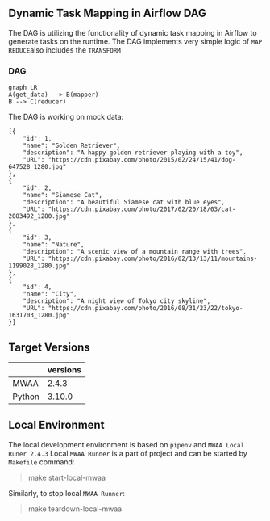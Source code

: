 ## Dynamic Task Mapping in Airflow DAG
The DAG is utilizing the functionality of dynamic task mapping in Airflow to generate tasks on the runtime.
The DAG implements very simple logic of `MAP REDUCE`also includes the `TRANSFORM`

### DAG

 ```mermaid
graph LR
A(get_data) --> B(mapper)
B --> C(reducer)
```

The DAG is working on mock data:

    [{
		"id": 1,
		"name": "Golden Retriever",
		"description": "A happy golden retriever playing with a toy",
		"URL": "https://cdn.pixabay.com/photo/2015/02/24/15/41/dog-647528_1280.jpg"
	},
	{
		"id": 2,
		"name": "Siamese Cat",
		"description": "A beautiful Siamese cat with blue eyes",
		"URL": "https://cdn.pixabay.com/photo/2017/02/20/18/03/cat-2083492_1280.jpg"
	},
	{
		"id": 3,
		"name": "Nature",
		"description": "A scenic view of a mountain range with trees",
		"URL": "https://cdn.pixabay.com/photo/2016/02/13/13/11/mountains-1199028_1280.jpg"
	},
	{
		"id": 4,
		"name": "City",
		"description": "A night view of Tokyo city skyline",
		"URL": "https://cdn.pixabay.com/photo/2016/08/31/23/22/tokyo-1631703_1280.jpg"
	}]

## Target Versions  
|| versions  |  
|--|--|  
| MWAA | 2.4.3 |  
| Python | 3.10.0 |

## Local Environment
The local development environment is based on `pipenv` and  `MWAA Local Runer 2.4.3`
Local `MWAA Runner` is a part of project and can be started by `Makefile` command:

> make start-local-mwaa

Similarly, to stop local `MWAA Runner`:

> make teardown-local-mwaa
